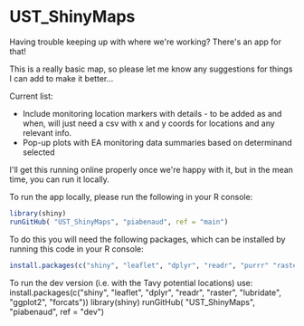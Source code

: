 # UST_ShinyMaps
Having trouble keeping up with where we're working? There's an app for that!

This is a really basic map, so please let me know any suggestions for things I can add to make it better...

Current list:

* Include monitoring location markers with details - to be added as and when, will just need a csv with x and y coords for locations and any relevant info.
* Pop-up plots with EA monitoring data summaries based on determinand selected

I'll get this running online properly once we're happy with it, but in the mean time, you can run it locally.

To run the app locally, please run the following in your R console: 
```R
library(shiny)
runGitHub( "UST_ShinyMaps", "piabenaud", ref = "main")
```
To do this you will need the following packages, which can be installed by running this code in your R console:
 ```R
 install.packages(c("shiny", "leaflet", "dplyr", "readr", "purrr" "raster", "lubridate", "ggplot2", "sp"))
 ```
To run the dev version (i.e. with the Tavy potential locations) use:
install.packages(c("shiny", "leaflet", "dplyr", "readr", "raster", "lubridate", "ggplot2", "forcats"))
library(shiny)
runGitHub( "UST_ShinyMaps", "piabenaud", ref = "dev")